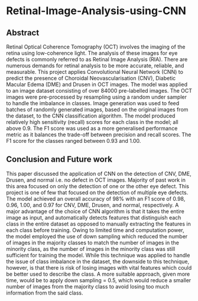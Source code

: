 # Retinal-Image-Analysis-using-CNN

## Abstract
Retinal Optical Coherence Tomography (OCT) involves the imaging of the retina using low-coherence light. The analysis of these images for eye defects is commonly referred to as Retinal Image Analysis (RIA). There are numerous demands for retinal analysis to be more accurate, reliable, and measurable. This project applies Convolutional Neural Network (CNN) to predict the presence of Choroidal Neovascularisation (CNV), Diabetic Macular Edema (DME) and Drusen in OCT images. The model was applied to an image dataset consisting of over 84000 pre-labelled images. The OCT images were pre-processed by resampling using a random under sampler to handle the imbalance in classes. Image generation was used to feed batches of randomly generated images, based on the original images from the dataset, to the CNN classification algorithm. The model produced relatively high sensitivity (recall) scores for each class in the model; all above 0.9. The F1 score was used as a more generalised performance metric as it balances the trade-off between precision and recall scores. The F1 score for the classes ranged between 0.93 and 1.00.

## Conclusion and Future work
This paper discussed the application of CNN on the detection of CNV, DME, Drusen, and normal i.e. no defect in OCT images.
Majority of past work in this area focused on only the detection of one or the other eye defect. This project is one of few that focused on the detection of multiple eye defects. The model achieved an overall accuracy of 98% with an F1 score of 0.98, 0.96, 1.00, and 0.97 for CNV, DME, Drusen, and normal, respectively. A major advantage of the choice of CNN algorithm is that it takes the entire image as input, and automatically detects features that distinguish each class in the entire dataset as opposed to manually extracting the features in each class before training.
Owing to limited time and computation power, the model employed the use of down sampling which reduced the number of images in the majority classes to match the number of images in the minority class, as the number of images in the minority class was still sufficient for training the model. While this technique was applied to handle the issue of class imbalance in the dataset, the downside to this technique, however, is that there is risk of losing images with vital features which could be better used to describe the class. A more suitable approach, given more time, would be to apply down sampling = 0.5, which would reduce a smaller number of images from the majority class to avoid losing too much information from the said class.
